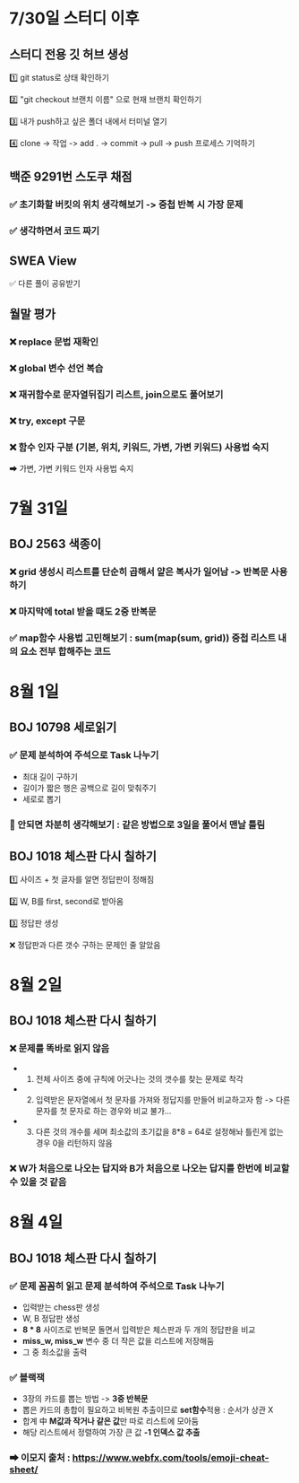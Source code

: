 # 7/30일 스터디 이후
## 스터디 전용 깃 허브 생성
1️⃣ git status로 상태 확인하기

2️⃣ "git checkout 브랜치 이름" 으로 현재 브랜치 확인하기

3️⃣ 내가 push하고 싶은 폴더 내에서 터미널 열기

4️⃣ clone -> 작업 -> add . -> commit -> pull -> push 프로세스 기억하기 

## 백준 9291번 스도쿠 채점 
### ✅ 초기화할 버킷의 위치 생각해보기 -> 중첩 반복 시 가장 문제

### ✅ 생각하면서 코드 짜기

## SWEA View
✅ 다른 풀이 공유받기

## 월말 평가
### ❌ replace 문법 재확인

### ❌ global 변수 선언 복습

### ❌ 재귀함수로 문자열뒤집기 리스트, join으로도 풀어보기

### ❌ try, except 구문

### ❌ 함수 인자 구분 (기본, 위치, 키워드, 가변, 가변 키워드) 사용법 숙지

 ➡ 가변, 가변 키워드 인자 사용법 숙지

 # 7월 31일 

 ## BOJ 2563 색종이

 ### ❌ grid 생성시 리스트를 단순히 곱해서 얕은 복사가 일어남 -> 반복문 사용하기

 ### ❌ 마지막에 total 받을 때도 2중 반복문 

 ### ✅ map함수 사용법 고민해보기 : sum(map(sum, grid)) 중첩 리스트 내의 요소 전부 합해주는 코드


# 8월 1일

## BOJ 10798 세로읽기

### ✅ 문제 분석하여 주석으로 Task 나누기 
- 최대 길이 구하기
- 길이가 짧은 행은 공백으로 길이 맞춰주기
- 세로로 뽑기

### 🤔 안되면 차분히 생각해보기 : 같은 방법으로 3일을 풀어서 맨날 틀림

## BOJ 1018 체스판 다시 칠하기

1️⃣ 사이즈 + 첫 글자를 알면 정답판이 정해짐

2️⃣ W, B를 first, second로 받아옴

3️⃣ 정답판 생성 

❌ 정답판과 다른 갯수 구하는 문제인 줄 알았음

# 8월 2일

## BOJ 1018 체스판 다시 칠하기

### ❌ 문제를 똑바로 읽지 않음

- 1. 전체 사이즈 중에 규칙에 어긋나는 것의 갯수를 찾는 문제로 착각

- 2. 입력받은 문자열에서 첫 문자를 가져와 정답지를 만들어 비교하고자 함 -> 다른 문자를 첫 문자로 하는 경우와 비교 불가...

- 3. 다른 것의 개수를 세며 최소값의 초기값을 8*8 = 64로 설정해놔 틀린게 없는 경우 0을 리턴하지 않음

### ❌ W가 처음으로 나오는 답지와 B가 처음으로 나오는 답지를 한번에 비교할 수 있을 것 같음



# 8월 4일 

## BOJ 1018 체스판 다시 칠하기

### ✅ 문제 꼼꼼히 읽고 문제 분석하여 주석으로 Task 나누기 

- 입력받는 chess판 생성
- W, B 정답판 생성
- **8 * 8** 사이즈로 반복문 돌면서 입력받은 체스판과 두 개의 정답판을 비교
- **miss_w, miss_w** 변수 중 더 작은 값을 리스트에 저장해둠
- 그 중 최소값을 출력 

### ✅ 블랙잭

- 3장의 카드를 뽑는 방법 -> **3중 반복문**
- 뽑은 카드의 총합이 필요하고 비복원 추출이므로 **set함수**적용 : 순서가 상관 X
- 합계 中 **M값과 작거나 같은 값**만 따로 리스트에 모아둠
- 해당 리스트에서 정렬하여 가장 큰 값 **-1 인덱스 값 추출**


### ➡ 이모지 출처 : https://www.webfx.com/tools/emoji-cheat-sheet/